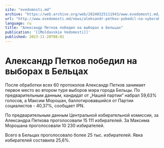 ```yaml
---
site: "evedomosti.md"
archive: "https://web.archive.org/web/20240325111943/www.evedomosti.md/news/aleksandr-petkov-pobedil-na-vyborah-v-belcah"
url: "http://www.evedomosti.md/news/aleksandr-petkov-pobedil-na-vyborah-v-belcah"
language: ru
title: "Александр Петков победил на выборах в Бельцах"
publication: '[[Moldavskie Vedomosti]]'
published: 2023-11-20T08:01
---
```


# Александр Петков победил на выборах в Бельцах

После обработки всех 60 протоколов Александр Петков занимает первое место во втором туре выборов мэра города Бельцы. По предварительным данным, кандидат от „Нашей партии” набрал 59,63% голосов, а Максим Морошан, баллотировавшийся от Партии социалистов - 40,37%, сообщает IPN.

По предварительным данным Центральной избирательной комиссии, за Александра Петкова проголосовали 15 111 избирателей. За Максима Морошана проголосовали 10 230 избирателей.

Всего в Бельцах проголосовало более 25 тыс. избирателей. Явка избирателей составила 25,6%.